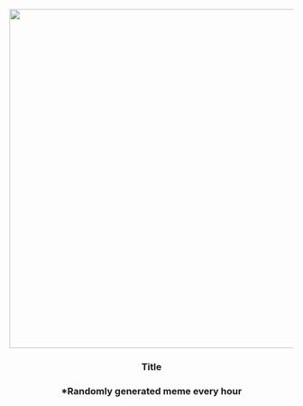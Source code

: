 <p align="center">
        <img src="https://i.redd.it/u37zjoi1dur81.jpg" width="600" height="600">
        </p>
        <h3 align="center">Title</h3>
        <h3 align="center">*Randomly generated meme every hour</h3>
    